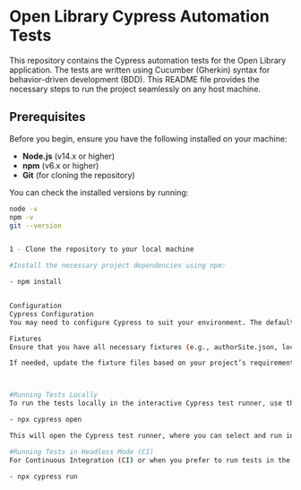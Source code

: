 # Open Library Cypress Automation Tests

This repository contains the Cypress automation tests for the Open Library application. The tests are written using Cucumber (Gherkin) syntax for behavior-driven development (BDD). This README file provides the necessary steps to run the project seamlessly on any host machine.

## Prerequisites

Before you begin, ensure you have the following installed on your machine:

- **Node.js** (v14.x or higher)
- **npm** (v6.x or higher)
- **Git** (for cloning the repository)

You can check the installed versions by running:

```bash
node -v
npm -v
git --version


1 - Clone the repository to your local machine

#Install the necessary project dependencies using npm:

- npm install


Configuration
Cypress Configuration
You may need to configure Cypress to suit your environment. The default configuration should work for most cases, but you can adjust it as needed in the cypress.json file.

Fixtures
Ensure that you have all necessary fixtures (e.g., authorSite.json, localization.json) in the cypress/fixtures folder. These files are required to map the author’s websites and localization strings for the tests.

If needed, update the fixture files based on your project’s requirements.



#Running Tests Locally
To run the tests locally in the interactive Cypress test runner, use the following command:

- npx cypress open

This will open the Cypress test runner, where you can select and run individual tests or all tests.

#Running Tests in Headless Mode (CI)
For Continuous Integration (CI) or when you prefer to run tests in the background, you can run Cypress in headless mode using:

- npx cypress run